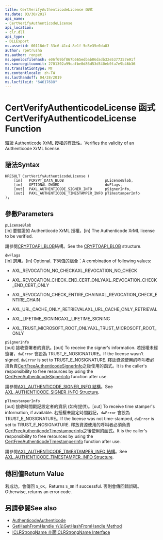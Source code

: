 ```yaml
---
title: CertVerifyAuthenticodeLicense 函式
ms.date: 03/30/2017
api_name:
- CertVerifyAuthenticodeLicense
api_location:
- clr.dll
api_type:
- DLLExport
ms.assetid: 00118de7-33c6-41c4-8e1f-5d5e35e0da83
author: rpetrusha
ms.author: ronpet
ms.openlocfilehash: e06f69bf867b565edbab06dadb32e5377357e91f
ms.sourcegitcommit: 2701302a99cafbe0d86d53d540eb0fa7e9b46b36
ms.translationtype: MT
ms.contentlocale: zh-TW
ms.lasthandoff: 04/28/2019
ms.locfileid: "64617688"
---
```

# <a name="certverifyauthenticodelicense-function"></a><span data-ttu-id="34124-102">CertVerifyAuthenticodeLicense 函式</span><span class="sxs-lookup"><span data-stu-id="34124-102">CertVerifyAuthenticodeLicense Function</span></span>
<span data-ttu-id="34124-103">驗證 Authenticode XrML 授權的有效性。</span><span class="sxs-lookup"><span data-stu-id="34124-103">Verifies the validity of an Authenticode XrML license.</span></span>  
  
## <a name="syntax"></a><span data-ttu-id="34124-104">語法</span><span class="sxs-lookup"><span data-stu-id="34124-104">Syntax</span></span>  
  
```  
HRESULT CertVerifyAuthenticodeLicense (  
    [in]   PCRYPT_DATA_BLOB                   pLicenseBlob,  
    [in]   OPTIONAL DWORD                     dwFlags,  
    [out]  PAXL_AUTHENTICODE_SIGNER_INFO      pSignerInfo,  
    [out]  PAXL_AUTHENTICODE_TIMESTAMPER_INFO pTimestamperInfo  
);  
```  
  
## <a name="parameters"></a><span data-ttu-id="34124-105">參數</span><span class="sxs-lookup"><span data-stu-id="34124-105">Parameters</span></span>  
 `pLicenseBlob`  
 <span data-ttu-id="34124-106">[in] 要驗證的 Authenticode XrML 授權。</span><span class="sxs-lookup"><span data-stu-id="34124-106">[in] The Authenticode XrML license to be verified.</span></span>  
  
 <span data-ttu-id="34124-107">請參閱[CRYPTOAPI_BLOB](/windows/desktop/api/dpapi/ns-dpapi-_cryptoapi_blob)結構。</span><span class="sxs-lookup"><span data-stu-id="34124-107">See the [CRYPTOAPI_BLOB](/windows/desktop/api/dpapi/ns-dpapi-_cryptoapi_blob) structure.</span></span>  
  
 `dwFlags`  
 <span data-ttu-id="34124-108">[in] 選用。</span><span class="sxs-lookup"><span data-stu-id="34124-108">[in] Optional.</span></span> <span data-ttu-id="34124-109">下列值的組合：</span><span class="sxs-lookup"><span data-stu-id="34124-109">A combination of following values:</span></span>  
  
- <span data-ttu-id="34124-110">AXL_REVOCATION_NO_CHECK</span><span class="sxs-lookup"><span data-stu-id="34124-110">AXL_REVOCATION_NO_CHECK</span></span>  
  
- <span data-ttu-id="34124-111">AXL_REVOCATION_CHECK_END_CERT_ONLY</span><span class="sxs-lookup"><span data-stu-id="34124-111">AXL_REVOCATION_CHECK_END_CERT_ONLY</span></span>  
  
- <span data-ttu-id="34124-112">AXL_REVOCATION_CHECK_ENTIRE_CHAIN</span><span class="sxs-lookup"><span data-stu-id="34124-112">AXL_REVOCATION_CHECK_ENTIRE_CHAIN</span></span>  
  
- <span data-ttu-id="34124-113">AXL_URL_CACHE_ONLY_RETRIEVAL</span><span class="sxs-lookup"><span data-stu-id="34124-113">AXL_URL_CACHE_ONLY_RETRIEVAL</span></span>  
  
- <span data-ttu-id="34124-114">AXL_LIFETIME_SIGNING</span><span class="sxs-lookup"><span data-stu-id="34124-114">AXL_LIFETIME_SIGNING</span></span>  
  
- <span data-ttu-id="34124-115">AXL_TRUST_MICROSOFT_ROOT_ONLY</span><span class="sxs-lookup"><span data-stu-id="34124-115">AXL_TRUST_MICROSOFT_ROOT_ONLY</span></span>  
  
 `pSignerInfo`  
 <span data-ttu-id="34124-116">[out] 接收簽署者的資訊。</span><span class="sxs-lookup"><span data-stu-id="34124-116">[out] To receive the signer's information.</span></span> <span data-ttu-id="34124-117">若授權未經簽署，`dwError` 會設為 TRUST_E_NOSIGNATURE。</span><span class="sxs-lookup"><span data-stu-id="34124-117">If the license wasn't signed, `dwError` is set to TRUST_E_NOSIGNATURE.</span></span> <span data-ttu-id="34124-118">釋放資源使用的呼叫者必須負責[CertFreeAuthenticodeSignerInfo](../../../../docs/framework/unmanaged-api/authenticode/certfreeauthenticodesignerinfo-function.md)之後使用的函式。</span><span class="sxs-lookup"><span data-stu-id="34124-118">It is the caller's responsibility to free resources by using the [CertFreeAuthenticodeSignerInfo](../../../../docs/framework/unmanaged-api/authenticode/certfreeauthenticodesignerinfo-function.md) function after use.</span></span>  
  
 <span data-ttu-id="34124-119">請參閱[AXL_AUTHENTICODE_SIGNER_INFO 結構](../../../../docs/framework/unmanaged-api/authenticode/axl-authenticode-signer-info-structure.md)。</span><span class="sxs-lookup"><span data-stu-id="34124-119">See [AXL_AUTHENTICODE_SIGNER_INFO Structure](../../../../docs/framework/unmanaged-api/authenticode/axl-authenticode-signer-info-structure.md).</span></span>  
  
 `pTimestamperInfo`  
 <span data-ttu-id="34124-120">[out] 接收時間戳記設定者的資訊 (如有提供)。</span><span class="sxs-lookup"><span data-stu-id="34124-120">[out] To receive time stamper's information, if available.</span></span> <span data-ttu-id="34124-121">若授權未設定時間戳記，`dwError` 會設為 TRUST_E_NOSIGNATURE。</span><span class="sxs-lookup"><span data-stu-id="34124-121">If the license was not time-stamped, `dwError` is set to TRUST_E_NOSIGNATURE.</span></span> <span data-ttu-id="34124-122">釋放資源使用的呼叫者必須負責[CertFreeAuthenticodeTimestamperInfo](../../../../docs/framework/unmanaged-api/authenticode/certfreeauthenticodetimestamperinfo-function.md)之後使用的函式。</span><span class="sxs-lookup"><span data-stu-id="34124-122">It is the caller's responsibility to free resources by using the [CertFreeAuthenticodeTimestamperInfo](../../../../docs/framework/unmanaged-api/authenticode/certfreeauthenticodetimestamperinfo-function.md) function after use.</span></span>  
  
 <span data-ttu-id="34124-123">請參閱[AXL_AUTHENTICODE_TIMESTAMPER_INFO 結構](../../../../docs/framework/unmanaged-api/authenticode/axl-authenticode-timestamper-info-structure.md)。</span><span class="sxs-lookup"><span data-stu-id="34124-123">See [AXL_AUTHENTICODE_TIMESTAMPER_INFO Structure](../../../../docs/framework/unmanaged-api/authenticode/axl-authenticode-timestamper-info-structure.md).</span></span>  
  
## <a name="return-value"></a><span data-ttu-id="34124-124">傳回值</span><span class="sxs-lookup"><span data-stu-id="34124-124">Return Value</span></span>  
 <span data-ttu-id="34124-125">若成功，會傳回 `S_OK`。</span><span class="sxs-lookup"><span data-stu-id="34124-125">Returns `S_OK` if successful.</span></span> <span data-ttu-id="34124-126">否則會傳回錯誤碼。</span><span class="sxs-lookup"><span data-stu-id="34124-126">Otherwise, returns an error code.</span></span>  
  
## <a name="see-also"></a><span data-ttu-id="34124-127">另請參閱</span><span class="sxs-lookup"><span data-stu-id="34124-127">See also</span></span>

- [<span data-ttu-id="34124-128">Authenticode</span><span class="sxs-lookup"><span data-stu-id="34124-128">Authenticode</span></span>](../../../../docs/framework/unmanaged-api/authenticode/index.md)
- [<span data-ttu-id="34124-129">GetHashFromHandle 方法</span><span class="sxs-lookup"><span data-stu-id="34124-129">GetHashFromHandle Method</span></span>](../../../../docs/framework/unmanaged-api/hosting/iclrstrongname-gethashfromhandle-method.md)
- [<span data-ttu-id="34124-130">ICLRStrongName 介面</span><span class="sxs-lookup"><span data-stu-id="34124-130">ICLRStrongName Interface</span></span>](../../../../docs/framework/unmanaged-api/hosting/iclrstrongname-interface.md)
